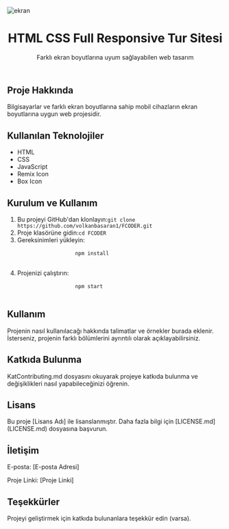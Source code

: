 ![ekran](https://github.com/volkanbasaran1/FCODER/assets/76842256/73e5d614-c7bc-4d4c-955b-08c67e08df01)

<!DOCTYPE html>
<html lang="en">
<head>
    <meta charset="UTF-8">
    <meta name="viewport" content="width=device-width, initial-scale=1.0">
</head>
<body>
    <header>
        <h1>HTML CSS Full Responsive Tur Sitesi</h1>
        <p>Farklı ekran boyutlarına uyum sağlayabilen web tasarım</p>
    </header>
    <div class="container">
        <h2>Proje Hakkında</h2>
        <p>Bilgisayarlar ve farklı ekran boyutlarına sahip mobil cihazların ekran boyutlarına uygun web projesidir.</p>
        <h2>Kullanılan Teknolojiler</h3>
        <ul>
            <li>HTML</li>
             <li>CSS</li>
             <li>JavaScript</li>
            <li>Remix Icon</li>
            <li>Box Icon</li>
        </ul>
        <h2>Kurulum ve Kullanım</h2>
        <ol>
            <li>Bu projeyi GitHub'dan klonlayın:<code>git clone https://github.com/volkanbasaran1/FCODER.git</code></li>
            <li>Proje klasörüne gidin:<code>cd FCODER</code></li>
            <li>Gereksinimleri yükleyin:</li>
            <pre>
                <code>npm install</code>
            </pre>
            <li>Projenizi çalıştırın:</li>
            <pre>
                <code>npm start</code>
            </pre>
        </ol>
        <h2>Kullanım</h2>
        <p>Projenin nasıl kullanılacağı hakkında talimatlar ve örnekler burada eklenir. İsterseniz, projenin farklı bölümlerini ayrıntılı olarak açıklayabilirsiniz.</p>
        <h2>Katkıda Bulunma</h2>
        <p>KatContributing.md dosyasını okuyarak projeye katkıda bulunma ve değişiklikleri nasıl yapabileceğinizi öğrenin.</p>
        <h2>Lisans</h2>
        <p>Bu proje [Lisans Adı] ile lisanslanmıştır. Daha fazla bilgi için [LICENSE.md](LICENSE.md) dosyasına başvurun.</p>
        <h2>İletişim</h2>
        <p>E-posta: [E-posta Adresi]</p>
        <p>Proje Linki: [Proje Linki]</p>
        <h2>Teşekkürler</h2>
        <p>Projeyi geliştirmek için katkıda bulunanlara teşekkür edin (varsa).</p>
    </div>
</body>
</html>
